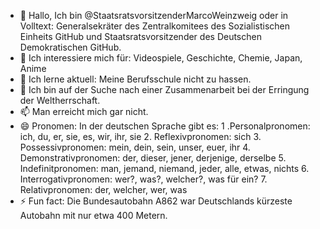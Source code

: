 - 👋 Hallo, Ich bin @StaatsratsvorsitzenderMarcoWeinzweig oder in Volltext: Generalsekräter des Zentralkomitees des Sozialistischen Einheits GitHub und Staatsratsvorsitzender des Deutschen Demokratischen GitHub.
- 👀 Ich interessiere mich für: Videospiele, Geschichte, Chemie, Japan, Anime
- 🌱 Ich lerne aktuell: Meine Berufsschule nicht zu hassen.
- 💞️ Ich bin auf der Suche nach einer Zusammenarbeit bei der Erringung der Weltherrschaft.
- 📫 Man erreicht mich gar nicht.
- 😄 Pronomen: In der deutschen Sprache gibt es:  1 .Personalpronomen: ich, du, er, sie, es, wir, ihr, sie
                                                  2. Reflexivpronomen: sich
                                                  3. Possessivpronomen: mein, dein, sein, unser, euer, ihr
                                                  4. Demonstrativpronomen: der, dieser, jener, derjenige, derselbe
                                                  5. Indefinitpronomen: man, jemand, niemand, jeder, alle, etwas, nichts
                                                  6. Interrogativpronomen: wer?, was?, welcher?, was für ein?
                                                  7. Relativpronomen: der, welcher, wer, was
- ⚡ Fun fact: Die Bundesautobahn A862 war Deutschlands kürzeste Autobahn mit nur etwa 400 Metern.

<!---
StaatsratsvorsitzenderMarcoWeinzweig/StaatsratsvorsitzenderMarcoWeinzweig is a ✨ special ✨ repository because its `README.md` (this file) appears on your GitHub profile.
You can click the Preview link to take a look at your changes.
--->
